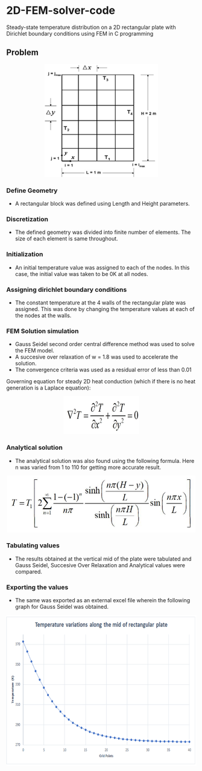 # 2D-FEM-solver-code
Steady-state temperature distribution on a 2D rectangular plate with Dirichlet boundary conditions using FEM in C programming

## Problem
<p align="center">
  <img src="https://github.com/Vire-YR/2D-FEM-solver-code/blob/master/problem.png" width="300" height="300"/>
</p>

### Define Geometry
   * A rectangular block was defined using Length and Height parameters.
### Discretization
   * The defined geometry was divided into finite number of elements. The size of each element is same throughout.
### Initialization
   * An initial temperature value was assigned to each of the nodes. In this case, the initial value was taken to be 0K at all nodes.
### Assigning dirichlet boundary conditions
   * The constant temperature at the 4 walls of the rectangular plate was assigned. This was done by changing the temperature values at each of the nodes at the walls.
### FEM Solution simulation
   * Gauss Seidel second order central difference method was used to solve the FEM model.
   * A succesive over relaxation of w = 1.8 was used to accelerate the solution.
   * The convergence criteria was used as a residual error of less than 0.01
   
 Governing equation for steady 2D heat conduction (which if there is no heat generation is a Laplace equation):
<p align="center">
 <img src="https://github.com/Vire-YR/2D-FEM-solver-code/blob/master/equation.JPG" width="200" height="100"/>
</p>

### Analytical solution
   * The analytical solution was also found using the following formula. Here n was varied from 1 to 110 for getting more accurate result.
<p align="center">
 <img src="https://github.com/Vire-YR/2D-FEM-solver-code/blob/master/analytical.JPG" width="500" height="150"/>
</p>

### Tabulating values
   * The results obtained at the vertical mid of the plate were tabulated and Gauss Seidel, Succesive Over Relaxation and Analytical values were compared. 
### Exporting the values
   * The same was exported as an external excel file wherein the following graph for Gauss Seidel was obtained.
 <p align="center">
 <img src="https://github.com/Vire-YR/2D-FEM-solver-code/blob/master/graph.png" width="600" height="400"/>
</p>
